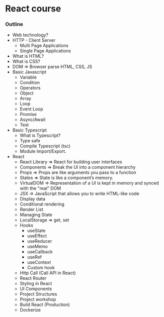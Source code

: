 # React course

### Outline
  - Web technology?
  - HTTP - Client Server
    - Multi Page Applications
    - Single Page Applications
  - What is HTML?
  - What is CSS?
  - DOM => Browser parse HTML, CSS, JS
  - Basic Javascript
    - Variable
    - Condition
    - Operators
    - Object
    - Array
    - Loop
    - Event Loop
    - Promise
    - Async/Await
    - Test
  - Basic Typescript
    - What is Typescript?
    - Type safe
    - Compile Typescript (tsc)
    - Module Import/Export.
  - React
    - React Library => React for building user interfaces
    - Components => Break the UI into a component hierarchy
    - Props => Props are like arguments you pass to a function
    - States => State is like a component’s memory.
    - VirtualDOM => Representation of a UI is kept in memory and synced with the "real" DOM
    - JSX => JavaScript that allows you to write HTML-like code
    - Display data
    - Conditional rendering
    - Render List
    - Managing State 
    - LocalStorage => get, set
    - Hooks
      - useState
      - useEffect
      - useReducer
      - useMemo 
      - useCallback
      - useRef
      - useContext
      - Custom hook
    - Http Call (Call API in React)
    - React Router 
    - Styling in React
    - UI Components
    - Project Structures
    - Project workshop
    - Build React (Production)
    - Dockerize


